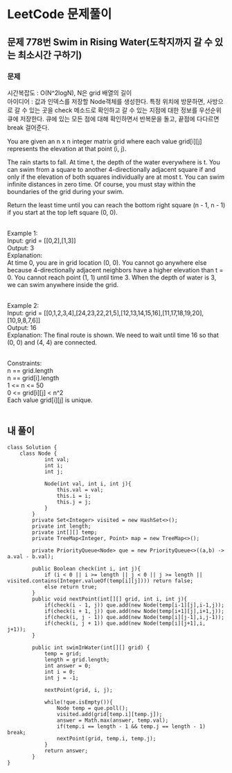# LeetCode 문제풀이

## 문제 778번 Swim in Rising Water(도착지까지 갈 수 있는 최소시간 구하기)

### 문제<br>
시간복잡도 : O(N^2logN), N은 grid 배열의 길이<br>
아이디어 : 값과 인덱스를 저장할 Node객체를 생성한다. 특정 위치에 방문하면, 사방으로 갈 수 있는 곳을 check 메소드로 확인하고 갈 수 있는 지점에 대한 정보를 우선순위큐에 저장한다. 큐에 있는 모든 점에 대해 확인하면서 반복문을 돌고, 끝점에 다다르면 break 걸어준다.<br>

You are given an n x n integer matrix grid where each value grid[i][j] represents the elevation at that point (i, j).

The rain starts to fall. At time t, the depth of the water everywhere is t. You can swim from a square to another 4-directionally adjacent square if and only if the elevation of both squares individually are at most t. You can swim infinite distances in zero time. Of course, you must stay within the boundaries of the grid during your swim.

Return the least time until you can reach the bottom right square (n - 1, n - 1) if you start at the top left square (0, 0).<br><br> 

Example 1:<br>
Input: grid = [[0,2],[1,3]]<br>
Output: 3<br>
Explanation:<br>
At time 0, you are in grid location (0, 0).
You cannot go anywhere else because 4-directionally adjacent neighbors have a higher elevation than t = 0.
You cannot reach point (1, 1) until time 3.
When the depth of water is 3, we can swim anywhere inside the grid.<br><br>

Example 2:<br>
Input: grid = [[0,1,2,3,4],[24,23,22,21,5],[12,13,14,15,16],[11,17,18,19,20],[10,9,8,7,6]]<br>
Output: 16<br>
Explanation: The final route is shown.
We need to wait until time 16 so that (0, 0) and (4, 4) are connected.<br><br> 

Constraints:<br>
n == grid.length<br>
n == grid[i].length<br>
1 <= n <= 50<br>
0 <= grid[i][j] < n^2<br>
Each value grid[i][j] is unique.<br><br>

## 내 풀이
```
class Solution {
    class Node {
            int val;
            int i;
            int j;

            Node(int val, int i, int j){
                this.val = val;
                this.i = i;
                this.j = j;
            }
        }
        private Set<Integer> visited = new HashSet<>();
        private int length;
        private int[][] temp;
        private TreeMap<Integer, Point> map = new TreeMap<>();

        private PriorityQueue<Node> que = new PriorityQueue<>((a,b) -> a.val - b.val);

        public Boolean check(int i, int j){
            if (i < 0 || i >= length || j < 0 || j >= length || visited.contains(Integer.valueOf(temp[i][j]))) return false;
            else return true;
        }
        public void nextPoint(int[][] grid, int i, int j){
            if(check(i - 1, j)) que.add(new Node(temp[i-1][j],i-1,j));
            if(check(i + 1, j)) que.add(new Node(temp[i+1][j],i+1,j));
            if(check(i, j - 1)) que.add(new Node(temp[i][j-1],i,j-1));
            if(check(i, j + 1)) que.add(new Node(temp[i][j+1],i, j+1));
        }

        public int swimInWater(int[][] grid) {
            temp = grid;
            length = grid.length;
            int answer = 0;
            int i = 0;
            int j = -1;

            nextPoint(grid, i, j);

            while(!que.isEmpty()){
                Node temp = que.poll();
                visited.add(grid[temp.i][temp.j]);
                answer = Math.max(answer, temp.val);
                if(temp.i == length - 1 && temp.j == length - 1) break;
                nextPoint(grid, temp.i, temp.j);
            }
            return answer;
        }
}
```